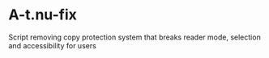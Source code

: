 # A-t.nu-fix
Script removing copy protection system that breaks reader mode, selection and accessibility for users